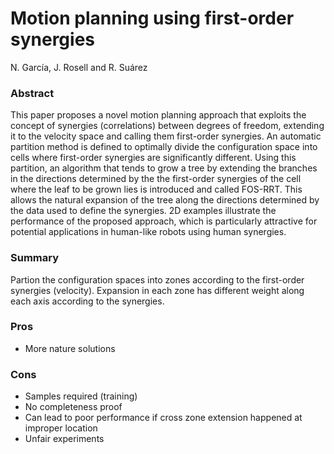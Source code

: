 # Motion planning using first-order synergies
N. García, J. Rosell and R. Suárez

### Abstract
This paper proposes a novel motion planning
approach that exploits the concept of synergies (correlations)
between degrees of freedom, extending it to the velocity space
and calling them first-order synergies. An automatic partition
method is defined to optimally divide the configuration space
into cells where first-order synergies are significantly different.
Using this partition, an algorithm that tends to grow a tree
by extending the branches in the directions determined by the
the first-order synergies of the cell where the leaf to be grown
lies is introduced and called FOS-RRT. This allows the natural
expansion of the tree along the directions determined by the
data used to define the synergies. 2D examples illustrate the
performance of the proposed approach, which is particularly
attractive for potential applications in human-like robots using
human synergies.

### Summary
Partion the configuration spaces into zones according to the first-order synergies (velocity). Expansion in each zone has different weight along each axis according to the synergies.

### Pros
* More nature solutions

### Cons
* Samples required (training)
* No completeness proof
* Can lead to poor performance if cross zone extension happened at improper location
* Unfair experiments
